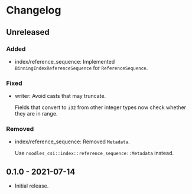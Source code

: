 # Changelog

## Unreleased

### Added

  * index/reference_sequence: Implemented `BinningIndexReferenceSequence` for
    `ReferenceSequence`.

### Fixed

  * writer: Avoid casts that may truncate.

    Fields that convert to `i32` from other integer types now check whether
    they are in range.

### Removed

  * index/reference_sequence: Removed `Metadata`.

    Use `noodles_csi::index::reference_sequence::Metadata` instead.

## 0.1.0 - 2021-07-14

  * Initial release.
